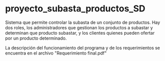 # proyecto_subasta_productos_SD

Sistema que permite controlar la subasta de un conjunto de productos.
Hay dos roles, los administradores que gestionan los productos a subastar y determinan que producto subastar, y los clientes quienes pueden ofertar por un producto determinado.

La descripción del funcionamiento del programa y de los requerimientos se encuentra en el archivo "Requerimiento final.pdf"



